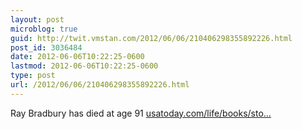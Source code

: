 ```yaml
---
layout: post
microblog: true
guid: http://twit.vmstan.com/2012/06/06/210406298355892226.html
post_id: 3036484
date: 2012-06-06T10:22:25-0600
lastmod: 2012-06-06T10:22:25-0600
type: post
url: /2012/06/06/210406298355892226.html
---
```

Ray Bradbury has died at age 91 <a href="http://www.usatoday.com/life/books/story/2012-06-06/ray-bradbury-dies/55417888/1">usatoday.com/life/books/sto…</a>
